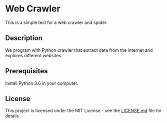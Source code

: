 # Web Crawler

This is a simple test for a web crawler and spider. 

## Description

We program with Python crawler that extract data from the internet and explores different websites.

## Prerequisites

Install Python 3.6 in your computer.

## License

This project is licensed under the MIT License - see the [LICENSE.md](LICENSE.md) file for details
